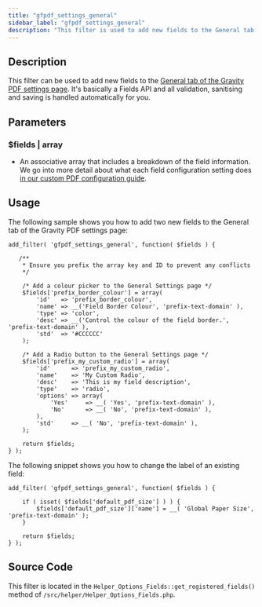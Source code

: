 ```yaml
---
title: "gfpdf_settings_general"
sidebar_label: "gfpdf_settings_general"
description: "This filter is used to add new fields to the General tab of the Gravity PDF settings. It handles validation, sanitising and saving automatically."
---
```


## Description 

This filter can be used to add new fields to the [General tab of the Gravity PDF settings page](global-settings.md#general). It's basically a Fields API and all validation, sanitising and saving is handled automatically for you.

## Parameters 

### $fields | array
*  An associative array that includes a breakdown of the field information. We go into more detail about what each field configuration setting does [in our custom PDF configuration guide](template-configuration-and-image.md#custom-fields).

## Usage 

The following sample shows you how to add two new fields to the General tab of the Gravity PDF settings page:

```
add_filter( 'gfpdf_settings_general', function( $fields ) {

   /**
    * Ensure you prefix the array key and ID to prevent any conflicts
    */

    /* Add a colour picker to the General Settings page */
    $fields['prefix_border_colour'] = array(
        'id'   => 'prefix_border_colour',
        'name' => __('Field Border Colour', 'prefix-text-domain' ),
        'type' => 'color',
        'desc' => __('Control the colour of the field border.', 'prefix-text-domain' ),
        'std'  => '#CCCCCC'
    );

    /* Add a Radio button to the General Settings page */
    $fields['prefix_my_custom_radio'] = array(
        'id'      => 'prefix_my_custom_radio',
        'name'    => 'My Custom Radio',
        'desc'    => 'This is my field description',
        'type'    => 'radio',
        'options' => array(
            'Yes'     => __( 'Yes', 'prefix-text-domain' ),
            'No'      => __( 'No', 'prefix-text-domain' ),
        ),
        'std'     => __( 'No', 'prefix-text-domain' ),
    );

	return $fields;
} );

```

The following snippet shows you how to change the label of an existing field:

```
add_filter( 'gfpdf_settings_general', function( $fields ) {

	if ( isset( $fields['default_pdf_size'] ) ) {
		$fields['default_pdf_size']['name'] = __( 'Global Paper Size', 'prefix-text-domain' );
	}

	return $fields;
} );
```

## Source Code 

This filter is located in the `Helper_Options_Fields::get_registered_fields()` method of `/src/helper/Helper_Options_Fields.php`.